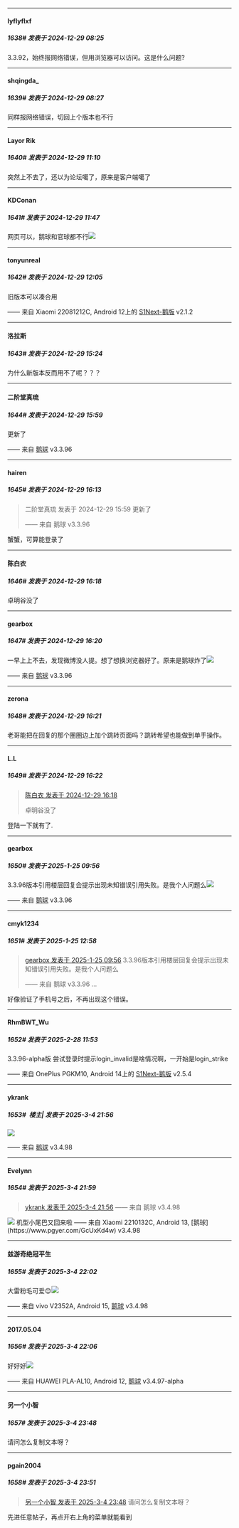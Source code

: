 ﻿
*****

####  lyflyflxf  
##### 1638#       发表于 2024-12-29 08:25

3.3.92，始终报网络错误，但用浏览器可以访问。这是什么问题?

*****

####  shqingda_  
##### 1639#       发表于 2024-12-29 08:27

同样报网络错误，切回上个版本也不行

*****

####  Layor Rik  
##### 1640#       发表于 2024-12-29 11:10

突然上不去了，还以为论坛噶了，原来是客户端噶了


*****

####  KDConan  
##### 1641#       发表于 2024-12-29 11:47

网页可以，鹅球和官球都不行<img src="https://static.saraba1st.com/image/smiley/face2017/009.gif" referrerpolicy="no-referrer">

*****

####  tonyunreal  
##### 1642#       发表于 2024-12-29 12:05

旧版本可以凑合用

—— 来自 Xiaomi 22081212C, Android 12上的 [S1Next-鹅版](https://github.com/ykrank/S1-Next/releases) v2.1.2

*****

####  洛拉斯  
##### 1643#       发表于 2024-12-29 15:24

为什么新版本反而用不了呢？？？

*****

####  二阶堂真琉  
##### 1644#       发表于 2024-12-29 15:59

更新了

—— 来自 [鹅球](https://www.pgyer.com/GcUxKd4w) v3.3.96

*****

####  hairen  
##### 1645#       发表于 2024-12-29 16:13

<blockquote>二阶堂真琉 发表于 2024-12-29 15:59
更新了

—— 来自 鹅球 v3.3.96</blockquote>
蟹蟹，可算能登录了

*****

####  陈白衣  
##### 1646#       发表于 2024-12-29 16:18

卓明谷没了

*****

####  gearbox  
##### 1647#       发表于 2024-12-29 16:20

一早上上不去，发现微博没人提。想了想换浏览器好了。原来是鹅球炸了<img src="https://static.saraba1st.com/image/smiley/face2017/068.png" referrerpolicy="no-referrer">

—— 来自 [鹅球](https://www.pgyer.com/GcUxKd4w) v3.3.96

*****

####  zerona  
##### 1648#       发表于 2024-12-29 16:21

老哥能把在回复的那个圈圈边上加个跳转页面吗？跳转希望也能做到单手操作。

*****

####  L.L  
##### 1649#       发表于 2024-12-29 16:22

<blockquote><a href="httphttps://bbs.saraba1st.com/2b/forum.php?mod=redirect&amp;goto=findpost&amp;pid=67056772&amp;ptid=1220112" target="_blank">陈白衣 发表于 2024-12-29 16:18</a>

卓明谷没了</blockquote>
登陆一下就有了.

*****

####  gearbox  
##### 1650#       发表于 2025-1-25 09:56

3.3.96版本引用楼层回复会提示出现未知错误引用失败。是我个人问题么<img src="https://static.saraba1st.com/image/smiley/face2017/001.png" referrerpolicy="no-referrer">

—— 来自 [鹅球](https://www.pgyer.com/GcUxKd4w) v3.3.96


*****

####  cmyk1234  
##### 1651#       发表于 2025-1-25 12:58

<blockquote><a href="httphttps://bbs.saraba1st.com/2b/forum.php?mod=redirect&amp;goto=findpost&amp;pid=67272819&amp;ptid=1220112" target="_blank">gearbox 发表于 2025-1-25 09:56</a>
3.3.96版本引用楼层回复会提示出现未知错误引用失败。是我个人问题么

—— 来自 鹅球 v3.3.96 ...</blockquote>
好像验证了手机号之后，不再出现这个错误。

*****

####  RhmBWT_Wu  
##### 1652#       发表于 2025-2-28 11:53

3.3.96-alpha版
尝试登录时提示login_invalid是啥情况啊，一开始是login_strike

—— 来自 OnePlus PGKM10, Android 14上的 [S1Next-鹅版](https://github.com/ykrank/S1-Next/releases) v2.5.4

*****

####  ykrank  
##### 1653#         楼主| 发表于 2025-3-4 21:56

<img src="https://static.saraba1st.com/image/smiley/carton2017/469.png" referrerpolicy="no-referrer">

—— 来自 [鹅球](https://www.pgyer.com/GcUxKd4w) v3.4.98


*****

####  Evelynn  
##### 1654#       发表于 2025-3-4 21:59

<blockquote><a href="httphttps://bbs.saraba1st.com/2b/forum.php?mod=redirect&amp;goto=findpost&amp;pid=67575011&amp;ptid=1220112" target="_blank">ykrank 发表于 2025-3-4 21:56</a>
—— 来自 鹅球 v3.4.98</blockquote>
<img src="https://static.saraba1st.com/image/smiley/face2017/072.png" referrerpolicy="no-referrer">
机型小尾巴又回来啦
—— 来自 Xiaomi 2210132C, Android 13, [鹅球](https://www.pgyer.com/GcUxKd4w) v3.4.98


*****

####  兹游奇绝冠平生  
##### 1655#       发表于 2025-3-4 22:02

大雷粉毛可爱😊<img src="https://static.saraba1st.com/image/smiley/carton2017/468.png" referrerpolicy="no-referrer">

—— 来自 vivo V2352A, Android 15, [鹅球](https://www.pgyer.com/GcUxKd4w) v3.4.98

*****

####  2017.05.04  
##### 1656#       发表于 2025-3-4 22:06

好好好<img src="https://static.saraba1st.com/image/smiley/face2017/037.png" referrerpolicy="no-referrer">

—— 来自 HUAWEI PLA-AL10, Android 12, [鹅球](https://www.pgyer.com/xfPejhuq) v3.4.97-alpha


*****

####  另一个小智  
##### 1657#       发表于 2025-3-4 23:48

请问怎么复制文本呀？

*****

####  pgain2004  
##### 1658#       发表于 2025-3-4 23:51

<blockquote><a href="httphttps://bbs.saraba1st.com/2b/forum.php?mod=redirect&amp;goto=findpost&amp;pid=67575750&amp;ptid=1220112" target="_blank">另一个小智 发表于 2025-3-4 23:48</a>
请问怎么复制文本呀？</blockquote>
先进任意帖子，再点开右上角的菜单就能看到

